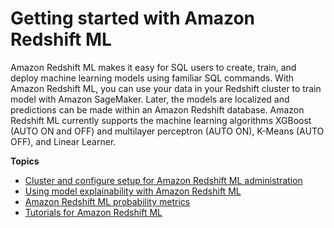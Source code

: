 # Getting started with Amazon Redshift ML<a name="getting-started-machine-learning"></a>

Amazon Redshift ML makes it easy for SQL users to create, train, and deploy machine learning models using familiar SQL commands\. With Amazon Redshift ML, you can use your data in your Redshift cluster to train model with Amazon SageMaker\. Later, the models are localized and predictions can be made within an Amazon Redshift database\. Amazon Redshift ML currently supports the machine learning algorithms XGBoost \(AUTO ON and OFF\) and multilayer perceptron \(AUTO ON\), K\-Means \(AUTO OFF\), and Linear Learner\.

**Topics**
+ [Cluster and configure setup for Amazon Redshift ML administration](admin-setup.md)
+ [Using model explainability with Amazon Redshift ML](clarify.md)
+ [Amazon Redshift ML probability metrics](probability_metrics.md)
+ [Tutorials for Amazon Redshift ML](tutorials_for_amazon_redshift_ml.md)